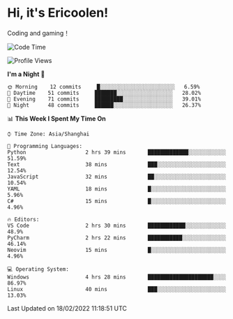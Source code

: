 # Hi, it's Ericoolen!
Coding and gaming！

<!--START_SECTION:waka-->
![Code Time](http://img.shields.io/badge/Code%20Time-182%20hrs%207%20mins-blue)

![Profile Views](http://img.shields.io/badge/Profile%20Views-2-blue)

**I'm a Night 🦉** 

```text
🌞 Morning    12 commits     █░░░░░░░░░░░░░░░░░░░░░░░░   6.59% 
🌆 Daytime    51 commits     ███████░░░░░░░░░░░░░░░░░░   28.02% 
🌃 Evening    71 commits     █████████░░░░░░░░░░░░░░░░   39.01% 
🌙 Night      48 commits     ██████░░░░░░░░░░░░░░░░░░░   26.37%

```


📊 **This Week I Spent My Time On** 

```text
⌚︎ Time Zone: Asia/Shanghai

💬 Programming Languages: 
Python                   2 hrs 39 mins       █████████████░░░░░░░░░░░░   51.59% 
Text                     38 mins             ███░░░░░░░░░░░░░░░░░░░░░░   12.54% 
JavaScript               32 mins             ██░░░░░░░░░░░░░░░░░░░░░░░   10.54% 
YAML                     18 mins             █░░░░░░░░░░░░░░░░░░░░░░░░   5.96% 
C#                       15 mins             █░░░░░░░░░░░░░░░░░░░░░░░░   4.96%

🔥 Editors: 
VS Code                  2 hrs 30 mins       ████████████░░░░░░░░░░░░░   48.9% 
PyCharm                  2 hrs 22 mins       ███████████░░░░░░░░░░░░░░   46.14% 
Neovim                   15 mins             █░░░░░░░░░░░░░░░░░░░░░░░░   4.96%

💻 Operating System: 
Windows                  4 hrs 28 mins       █████████████████████░░░░   86.97% 
Linux                    40 mins             ███░░░░░░░░░░░░░░░░░░░░░░   13.03%

```


 Last Updated on 18/02/2022 11:18:51 UTC
<!--END_SECTION:waka-->

